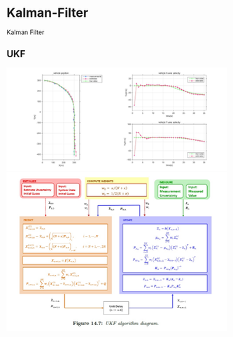 # Kalman-Filter
Kalman Filter
## UKF
<img src="kalman14_7_UKF_result.jpg" width="600px">
<img src="kalman14_7_UKF_calculation process.jpg" width="600px">
